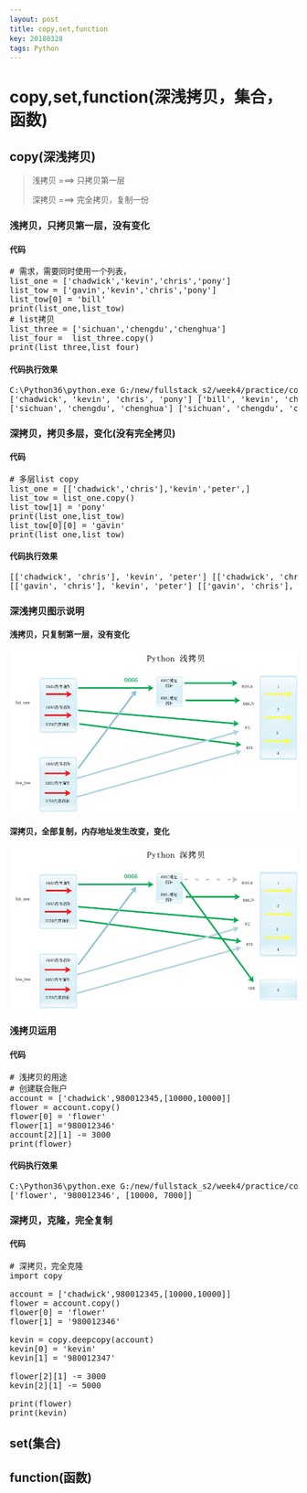 ```yaml
---
layout: post
title: copy,set,function
key: 20180328
tags: Python
---
```


# copy,set,function(深浅拷贝，集合，函数)

## copy(深浅拷贝)

> 浅拷贝 ===> 只拷贝第一层
>
> 深拷贝 ===> 完全拷贝，复制一份

### 浅拷贝，只拷贝第一层，没有变化

#### 代码

<pre>
# 需求，需要同时使用一个列表，
list_one = ['chadwick','kevin','chris','pony']
list_tow = ['gavin','kevin','chris','pony']
list_tow[0] = 'bill'
print(list_one,list_tow)
# list拷贝
list_three = ['sichuan','chengdu','chenghua']
list_four =  list_three.copy()
print(list_three,list_four)
</pre>

#### 代码执行效果
<pre>
C:\Python36\python.exe G:/new/fullstack_s2/week4/practice/copy.py
['chadwick', 'kevin', 'chris', 'pony'] ['bill', 'kevin', 'chris', 'pony']
['sichuan', 'chengdu', 'chenghua'] ['sichuan', 'chengdu', 'chenghua']
</pre>

### 深拷贝，拷贝多层，变化(没有完全拷贝)

#### 代码

<pre>
# 多层list copy
list_one = [['chadwick','chris'],'kevin','peter',]
list_tow = list_one.copy()
list_tow[1] = 'pony'
print(list_one,list_tow)
list_tow[0][0] = 'gavin'
print(list_one,list_tow)
</pre>

#### 代码执行效果

<pre>
[['chadwick', 'chris'], 'kevin', 'peter'] [['chadwick', 'chris'], 'pony', 'peter']
[['gavin', 'chris'], 'kevin', 'peter'] [['gavin', 'chris'], 'pony', 'peter']
</pre>

### 深浅拷贝图示说明

#### 浅拷贝，只复制第一层，没有变化

![copy_shallow](https://raw.githubusercontent.com/xingdingchun/chadwick/master/image/python/copy_shallow.jpg "copy_shallow")

#### 深拷贝，全部复制，内存地址发生改变，变化

![copy_deep](https://raw.githubusercontent.com/xingdingchun/chadwick/master/image/python/copy_deep.jpg "copy_deep")

### 浅拷贝运用

#### 代码

<pre>
# 浅拷贝的用途
# 创建联合账户
account = ['chadwick',980012345,[10000,10000]]
flower = account.copy()
flower[0] = 'flower'
flower[1] ='980012346'
account[2][1] -= 3000
print(flower)
</pre>

#### 代码执行效果

<pre>
C:\Python36\python.exe G:/new/fullstack_s2/week4/practice/copy.py
['flower', '980012346', [10000, 7000]]
</pre>

### 深拷贝，克隆，完全复制

#### 代码

<pre>
# 深拷贝，完全克隆
import copy

account = ['chadwick',980012345,[10000,10000]]
flower = account.copy()
flower[0] = 'flower'
flower[1] = '980012346'

kevin = copy.deepcopy(account)
kevin[0] = 'kevin'
kevin[1] = '980012347'

flower[2][1] -= 3000
kevin[2][1] -= 5000

print(flower)
print(kevin)
</pre>


## set(集合)







## function(函数)